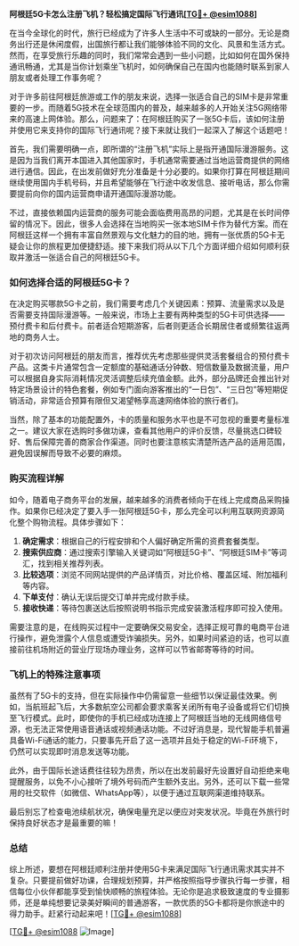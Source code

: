 **阿根廷5G卡怎么注册飞机？轻松搞定国际飞行通讯[[TG💪+ @esim1088](https://t.me/s/esim1088)]**

在当今全球化的时代，旅行已经成为了许多人生活中不可或缺的一部分。无论是商务出行还是休闲度假，出国旅行都让我们能够体验不同的文化、风景和生活方式。然而，在享受旅行乐趣的同时，我们常常会遇到一些小问题，比如如何在国外保持通讯畅通，尤其是当你计划乘坐飞机时，如何确保自己在国内也能随时联系到家人朋友或者处理工作事务呢？

对于许多前往阿根廷旅游或工作的朋友来说，选择一张适合自己的SIM卡是非常重要的一步。而随着5G技术在全球范围内的普及，越来越多的人开始关注5G网络带来的高速上网体验。那么，问题来了：在阿根廷购买了一张5G卡后，该如何注册并使用它来支持你的国际飞行通讯呢？接下来就让我们一起深入了解这个话题吧！

首先，我们需要明确一点，即所谓的“注册飞机”实际上是指开通国际漫游服务。这是因为当我们离开本国进入其他国家时，手机通常需要通过当地运营商提供的网络进行通信。因此，在出发前做好充分准备是十分必要的。如果你打算在阿根廷期间继续使用国内手机号码，并且希望能够在飞行途中收发信息、接听电话，那么你需要提前向你的国内运营商申请开通国际漫游功能。

不过，直接依赖国内运营商的服务可能会面临费用高昂的问题，尤其是在长时间停留的情况下。因此，很多人会选择在当地购买一张本地SIM卡作为替代方案。而在阿根廷这样一个拥有丰富自然景观与文化魅力的目的地，拥有一张优质的5G卡无疑会让你的旅程更加便捷舒适。接下来我们将从以下几个方面详细介绍如何顺利获取并激活一张适合自己的阿根廷5G卡。

### 如何选择合适的阿根廷5G卡？

在决定购买哪款5G卡之前，我们需要考虑几个关键因素：预算、流量需求以及是否需要支持国际漫游等。一般来说，市场上主要有两种类型的5G卡可供选择——预付费卡和后付费卡。前者适合短期游客，后者则更适合长期居住者或频繁往返两地的商务人士。

对于初次访问阿根廷的朋友而言，推荐优先考虑那些提供灵活套餐组合的预付费卡产品。这类卡片通常包含一定额度的基础通话分钟数、短信数量及数据流量，用户可以根据自身实际消耗情况灵活调整后续充值金额。此外，部分品牌还会推出针对特定场景设计的特色套餐，例如专门面向游客推出的“一日包”、“三日包”等短期促销活动，非常适合预算有限但又渴望畅享高速网络体验的旅行者们。

当然，除了基本的功能配置外，卡的质量和服务水平也是不可忽视的重要考量标准之一。建议大家在选购时多做功课，查看其他用户的评价反馈，尽量挑选口碑较好、售后保障完善的商家合作渠道。同时也要注意核实清楚所选产品的适用范围，避免因误解而导致不必要的麻烦。

### 购买流程详解

如今，随着电子商务平台的发展，越来越多的消费者倾向于在线上完成商品采购操作。如果你已经决定了要入手一张阿根廷5G卡，那么完全可以利用互联网资源简化整个购物流程。具体步骤如下：

1. **确定需求**：根据自己的行程安排和个人偏好确定所需的资费套餐类型。
2. **搜索供应商**：通过搜索引擎输入关键词如“阿根廷5G卡”、“阿根廷SIM卡”等词汇，找到相关推荐列表。
3. **比较选项**：浏览不同网站提供的产品详情页，对比价格、覆盖区域、附加福利等内容。
4. **下单支付**：确认无误后提交订单并完成付款手续。
5. **接收快递**：等待包裹送达后按照说明书指示完成安装激活程序即可投入使用。

需要注意的是，在线购买过程中一定要确保交易安全，选择正规可靠的电商平台进行操作，避免泄露个人信息或遭受诈骗损失。另外，如果时间紧迫的话，也可以直接前往机场附近的营业厅现场办理业务，这样可以节省邮寄等待的时间。

### 飞机上的特殊注意事项

虽然有了5G卡的支持，但在实际操作中仍需留意一些细节以保证最佳效果。例如，当航班起飞后，大多数航空公司都会要求乘客关闭所有电子设备或将它们切换至飞行模式。此时，即使你的手机已经成功连接上了阿根廷当地的无线网络信号源，也无法正常使用语音通话或视频通话功能。不过好消息是，现代智能手机普遍具备Wi-Fi通话的能力，只要事先开启了这一选项并且处于稳定的Wi-Fi环境下，仍然可以实现即时消息发送等功能。

此外，由于国际长途话费往往较为昂贵，所以在出发前最好先设置好自动拒绝来电提醒服务，以免不小心接听了境外号码而产生额外支出。另外，还可以下载一些常用的社交软件（如微信、WhatsApp等），以便于通过互联网渠道维持联系。

最后别忘了检查电池续航状况，确保电量充足以便应对突发状况。毕竟在外旅行时保持良好状态才是最重要的嘛！

### 总结

综上所述，要想在阿根廷顺利注册并使用5G卡来满足国际飞行通讯需求其实并不复杂。只要提前做好功课，合理规划预算，并严格按照指导步骤执行每一步骤，相信每位小伙伴都能享受到愉快顺畅的旅程体验。无论你是追求极致速度的专业摄影师，还是单纯想要记录美好瞬间的普通游客，一款优质的5G卡都将是你旅途中的得力助手。赶紧行动起来吧！[[TG💪+ @esim1088](https://t.me/s/esim1088)] 

[[TG💪+ @esim1088](https://t.me/s/esim1088) ![Image](https://i.postimg.cc/4NQfJmqS/Snipaste-2025-05-13-00-14-12.png)]